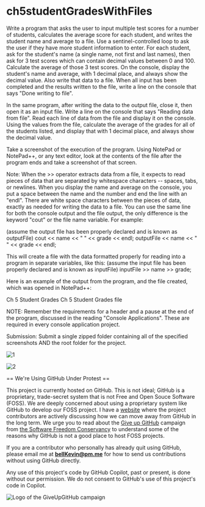 # ch5studentGradesWithFiles

Write a program that asks the user to input multiple test scores for a number of students, calculates the average score for each student, and writes the student name and average to a file. Use a sentinel-controlled loop to ask the user if they have more student information to enter. For each student, ask for the student's name (a single name, not first and last names), then ask for 3 test scores which can contain decimal values between 0 and 100. Calculate the average of those 3 test scores. On the console, display the student's name and average, with 1 decimal place, and always show the decimal value. Also write that data to a file. When all input has been completed and the results written to the file, write a line on the console that says "Done writing to file".

In the same program, after writing the data to the output file, close it, then open it as an input file. Write a line on the console that says "Reading data from file". Read each line of data from the file and display it on the console. Using the values from the file, calculate the average of the grades for all of the students listed, and display that with 1 decimal place, and always show the decimal value.

Take a screenshot of the execution of the program. Using NotePad or NotePad++, or any text editor, look at the contents of the file after the program ends and take a screenshot of that screen.

Note: When the >> operator extracts data from a file, it expects to read pieces of data that are separated by whitespace characters -- spaces, tabs, or newlines. When you display the name and average on the console, you put a space between the name and the number and end the line with an "endl". There are white space characters between the pieces of data, exactly as needed for writing the data to a file. You can use the same line for both the console output and the file output, the only difference is the keyword "cout" or the file name variable. For example:

(assume the output file has been properly declared and is known as outputFile)
cout << name << " " << grade << endl;
outputFile << name << " " << grade << endl;

This will create a file with the data formatted properly for reading into a program in separate variables, like this:
(assume the input file has been properly declared and is known as inputFile)
inputFile >> name >> grade; 

Here is an example of the output from the program, and the file created, which was opened in NotePad++:

Ch 5 Student Grades          Ch 5 Student Grades file

 

NOTE: Remember the requirements for a header and a pause at the end of the program, discussed in the reading "Console Applications". These are required in every console application project.

Submission: Submit a single zipped folder containing all of the specified screenshots AND the root folder for the project.

![1]()

![2]()

== We're Using GitHub Under Protest ==

This project is currently hosted on GitHub.  This is not ideal; GitHub is a
proprietary, trade-secret system that is not Free and Open Souce Software
(FOSS).  We are deeply concerned about using a proprietary system like GitHub
to develop our FOSS project. I have a [website](https://bellKevin.me) where the
project contributors are actively discussing how we can move away from GitHub
in the long term.  We urge you to read about the [Give up GitHub](https://GiveUpGitHub.org) campaign 
from [the Software Freedom Conservancy](https://sfconservancy.org) to understand some of the reasons why GitHub is not 
a good place to host FOSS projects.

If you are a contributor who personally has already quit using GitHub, please
email me at **bellKevin@pm.me** for how to send us contributions without
using GitHub directly.

Any use of this project's code by GitHub Copilot, past or present, is done
without our permission.  We do not consent to GitHub's use of this project's
code in Copilot.

![Logo of the GiveUpGitHub campaign](https://sfconservancy.org/img/GiveUpGitHub.png)
